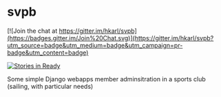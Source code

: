svpb
====

[![Join the chat at https://gitter.im/hkarl/svpb](https://badges.gitter.im/Join%20Chat.svg)](https://gitter.im/hkarl/svpb?utm_source=badge&utm_medium=badge&utm_campaign=pr-badge&utm_content=badge)

[![Stories in Ready](https://badge.waffle.io/hkarl/svpb.svg?label=ready&title=Ready)](http://waffle.io/hkarl/svpb) 

Some simple Django webapps member adminsitration in a sports club (sailing, with particular needs) 
